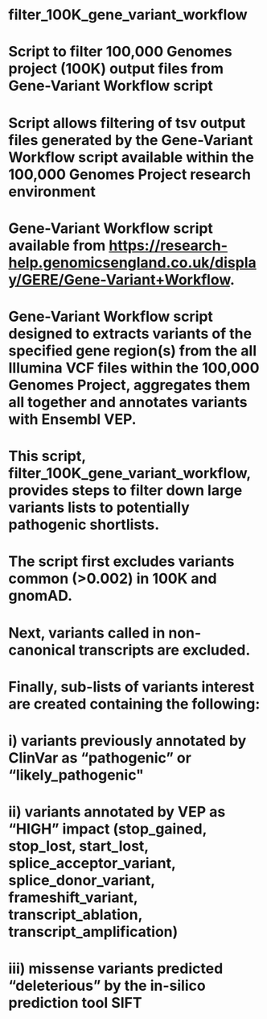 # filter_100K_gene_variant_workflow
# Script to filter 100,000 Genomes project (100K) output files from Gene-Variant Workflow script
# Script allows filtering of tsv output files generated by the Gene-Variant Workflow script available within the 100,000 Genomes Project research environment
# Gene-Variant Workflow script available from https://research-help.genomicsengland.co.uk/display/GERE/Gene-Variant+Workflow. 
# Gene-Variant Workflow script designed to extracts variants of the specified gene region(s) from the all Illumina VCF files within the 100,000 Genomes Project, aggregates them all together and annotates variants with Ensembl VEP.
# This script, filter_100K_gene_variant_workflow, provides steps to filter down large variants lists to potentially pathogenic shortlists.
# The script first excludes variants common (>0.002) in 100K and gnomAD.
# Next, variants called in non-canonical transcripts are excluded. 
# Finally, sub-lists of variants interest are created containing the following: 
# i) variants previously annotated by ClinVar as “pathogenic” or “likely_pathogenic"
# ii) variants annotated by VEP as “HIGH” impact (stop_gained, stop_lost, start_lost, splice_acceptor_variant, splice_donor_variant, frameshift_variant, transcript_ablation, transcript_amplification) 
# iii) missense variants predicted “deleterious” by the in-silico prediction tool SIFT
